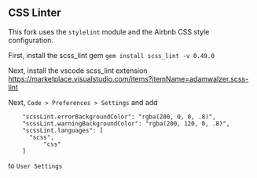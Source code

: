 ## CSS Linter
This fork uses the `stylelint` module and the Airbnb CSS style configuration.

First, install the scss_lint gem 
`gem install scss_lint -v 0.49.0`

Next, install the vscode scss_lint extension
https://marketplace.visualstudio.com/items?itemName=adamwalzer.scss-lint

Next, 
`Code > Preferences > Settings` and add

```
    "scssLint.errorBackgroundColor": "rgba(200, 0, 0, .8)",
    "scssLint.warningBackgroundColor": "rgba(200, 120, 0, .8)",
    "scssLint.languages": [
      "scss",
		  "css"
    ]
```

to `User Settings`

